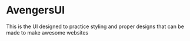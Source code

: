 # AvengersUI
This is the UI designed to practice styling and proper designs that can be made to make awesome websites
